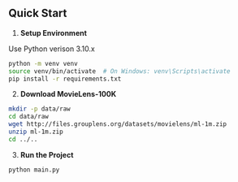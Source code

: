 ## Quick Start

1. **Setup Environment**

Use Python verison 3.10.x

```bash
python -m venv venv
source venv/bin/activate  # On Windows: venv\Scripts\activate
pip install -r requirements.txt
```

2. **Download MovieLens-100K**
```bash
mkdir -p data/raw
cd data/raw
wget http://files.grouplens.org/datasets/movielens/ml-1m.zip
unzip ml-1m.zip
cd ../..
```

3. **Run the Project**
```bash
python main.py
```
